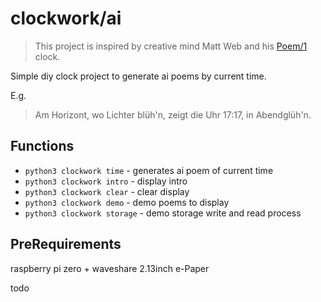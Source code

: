 # clockwork/ai

>
> This project is inspired by creative mind Matt Web and his [Poem/1](https://poem.town/) clock. 
> 

Simple diy clock project to generate ai poems by current time. 

E.g.

> Am Horizont, wo Lichter blüh'n,
> zeigt die Uhr 17:17, in Abendglüh'n.

## Functions

- `python3 clockwork time` - generates ai poem of current time
- `python3 clockwork intro` - display intro 
- `python3 clockwork clear` - clear display
- `python3 clockwork demo` - demo poems to display
- `python3 clockwork storage` - demo storage write and read process

## PreRequirements

raspberry pi zero + waveshare 2.13inch e-Paper

todo